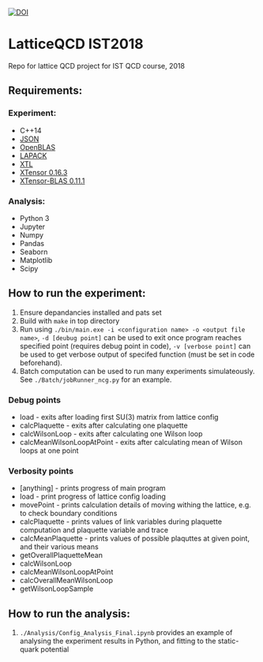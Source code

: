 [![DOI](https://zenodo.org/badge/131830982.svg)](https://zenodo.org/badge/latestdoi/131830982)

# LatticeQCD IST2018
Repo for lattice QCD project for IST QCD course, 2018

## Requirements:
### Experiment:
- C++14
- [JSON](https://github.com/nlohmann/json)
- [OpenBLAS](https://github.com/xianyi/OpenBLAS)
- [LAPACK](https://github.com/Reference-LAPACK/lapack-release)
- [XTL](https://github.com/QuantStack/xtl)
- [XTensor 0.16.3](https://github.com/QuantStack/xtensor/tree/0.16.3)
- [XTensor-BLAS 0.11.1](https://github.com/QuantStack/xtensor-blas/tree/0.11.1)

### Analysis:
- Python 3
- Jupyter
- Numpy
- Pandas
- Seaborn
- Matplotlib
- Scipy

## How to run the experiment:
1. Ensure depandancies installed and pats set
1. Build with `make` in top directory
1. Run using `./bin/main.exe -i <configuration name> -o <output file name>`, `-d [deubug point]` can be used to exit once program reaches specified point (requires debug point in code), `-v [verbose point]` can be used to get verbose output of specifed function (must be set in code beforehand).
1. Batch computation can be used to run many experiments simulateously. See `./Batch/jobRunner_ncg.py` for an example.

### Debug points
- load - exits after loading first SU(3) matrix from lattice config
- calcPlaquette - exits after calculating one plaquette
- calcWilsonLoop - exits after calculating one Wilson loop
- calcMeanWilsonLoopAtPoint - exits after calculating mean of Wilson loops at one point

### Verbosity points
- [anything] - prints progress of main program
- load - print progress of lattice config loading
- movePoint - prints calculation details of moving withing the lattice, e.g. to check boundary conditions
- calcPlaquette - prints values of link variables during plaquette computation and plaquette variable and trace
- calcMeanPlaquette - prints values of possible plaquttes at given point, and their various means
- getOverallPlaquetteMean
- calcWilsonLoop
- calcMeanWilsonLoopAtPoint
- calcOverallMeanWilsonLoop
- getWilsonLoopSample

## How to run the analysis:
1. `./Analysis/Config_Analysis_Final.ipynb` provides an example of analysing the experiment results in Python, and fitting to the static-quark potential
